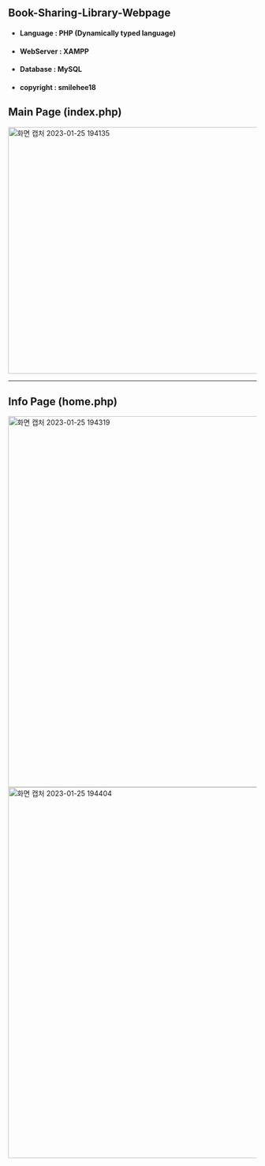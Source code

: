 ## Book-Sharing-Library-Webpage
+ #### Language : PHP (Dynamically typed language)
+ #### WebServer : XAMPP 
+ #### Database : MySQL 
+  #### copyright : smilehee18
## Main Page (index.php)
<img width="800" height="500" alt="화면 캡처 2023-01-25 194135" src="https://user-images.githubusercontent.com/123307856/214543719-4068c7f0-ce11-4032-8afd-21ee4ba13c27.png"></img>
***
## Info Page (home.php)
<img width="752" alt="화면 캡처 2023-01-25 194319" src="https://user-images.githubusercontent.com/123307856/214546483-73be511b-82bb-4d95-a29b-e1ccbd01ba1b.png">
</img>
<img width="752" alt="화면 캡처 2023-01-25 194404" src="https://user-images.githubusercontent.com/123307856/214546495-bf2b295d-6a79-4b29-a214-60e758678d6f.png">
</img>


